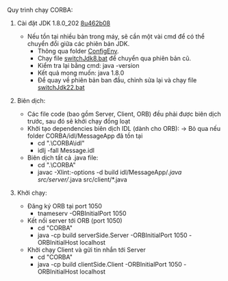 Quy trình chạy CORBA:

1. Cài đặt JDK 1.8.0_202 [8u462b08](https://www.azul.com/downloads/?package=jdk#zulu)
    - Nếu tồn tại nhiều bản trong máy, sẽ cần một vài cmd để có thể chuyển đổi giữa các phiên bản JDK.
        - Thông qua folder [ConfigEnv](../ConfigEnv).
        - Chạy file [switchJdk8.bat](../ConfigEnv/switchJdk8.bat) để chuyển qua phiên bản cũ.
        - Kiểm tra lại bằng cmd: java -version 
        - Kết quả mong muốn: java 1.8.0
        - Để quay về phiên bản ban đầu, chỉnh sửa lại và chạy file [switchJdk22.bat](../ConfigEnv/switchJdk22.bat) 

2. Biên dịch:
    - Các file code (bao gồm Server, Client, ORB) đều phải được biên dịch trước, sau đó sẽ khởi chạy đồng loạt
    - Khởi tạo dependencies biên dịch IDL (dành cho ORB): -> Bỏ qua nếu folder CORBA/idl/MessageApp đã tồn tại
        - cd ".\CORBA\idl"
        - idlj -fall Message.idl
    - Biên dịch tất cả .java file:
        - cd ".\CORBA"
        - javac -Xlint:-options -d build idl/MessageApp/*.java src/server/*.java src/client/*.java

3. Khởi chạy:
    - Đăng ký ORB tại port 1050
        - tnameserv -ORBInitialPort 1050
    - Kết nối server tới ORB (port 1050)
        - cd "CORBA"
        - java -cp build serverSide.Server -ORBInitialPort 1050 -ORBInitialHost localhost
    - Khởi chạy Client và gửi tin nhắn tới Server
        - cd "CORBA"
        - java -cp build clientSide.Client -ORBInitialPort 1050 -ORBInitialHost localhost  
